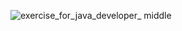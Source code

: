 ![exercise_for_java_developer_ middle](https://user-images.githubusercontent.com/26365892/35381993-a6d32356-01c6-11e8-8f42-0b19bf2fc130.jpg)
